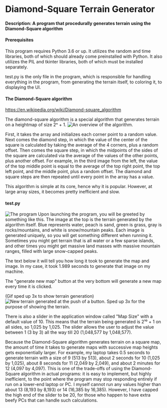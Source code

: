 
# Diamond-Square Terrain Generator
#### Description: A program that procedurally generates terrain using the Diamond-Square algorithm


#### Prerequisites
This program requires Python 3.6 or up. It utilizes the random and time libraries, both of which should already come preinstalled with Python. It also utilizes the PIL and tkinter libraries, both of which must be installed separately.

test.py is the only file in the program, which is responsible for handling everything in the program, from generating the terrain itself, to coloring it, to displaying the UI.

#### The Diamond-Square algorithm
https://en.wikipedia.org/wiki/Diamond-square_algorithm

The diamond-square algorithm is a special algorithm that generates terrain on a heightmap of size 2ⁿ + 1.
![An overview of the algorithm. ](https://upload.wikimedia.org/wikipedia/commons/thumb/b/bf/Diamond_Square.svg/1920px-Diamond_Square.svg.png)

First, it takes the array and initializes each corner point to a random value. Next comes the diamond step, in which the value of the center of the square is calculated by taking the average of the 4 corners, plus a random offset. Then comes the square step, in which the midpoints of the sides of the square are calculated via the average of the values of the other points, plus another offset. For example, in the third image from the left, the value of the top middle point is equal to the average of the top right point, the top left point, and the middle point, plus a random offset. The diamond and square steps are then repeated until every point in the array has a value.

This algorithm is simple at its core, hence why it is popular. However, at large array sizes, it becomes pretty inefficient and slow.

#### test.py

![The program](https://cdn.discordapp.com/attachments/690652979036028929/838970063301640213/unknown.png)
Upon launching the program, you will be greeted by something like this. The image at the top is the terrain generated by the algorithm itself. Blue represents water, peach is sand, green is grass, gray is rocks/mountains, and white is snow/mountain peaks. Each image is generated uniquely, so you will get something different when running it. Sometimes you might get terrain that is all water or a few sparse islands, and other times you might get massive land masses with massive mountain ranges, filled with large snow-capped peaks.

The text below it will tell you how long it took to generate the map and image. In my case, it took 1.989 seconds to generate that image on my machine.

The "generate new map" button at the very bottom will generate a new map every time it is clicked.

(Gif sped up 3x to show terrain generation)
![New terrain generated at the push of a button. Sped up 3x for the purpose of showing the terrain.](https://cdn.discordapp.com/attachments/690652979036028929/839327224724848700/button2.gif)

There is also a slider in the application window called "Map Size" with a default value of 10. This means that the terrain being generated is 2¹⁰ + 1 on all sides, so 1,025 by 1,025. The slider allows the user to adjust the value between 1 (3 by 3) all the way till 20 (1,048,577 by  1,048,577).

Because the Diamond-Square algorithm generates terrain on a square map, the amount of time it takes to generate maps with successive map heights gets exponentially larger. For example, my laptop takes 0.5 seconds to generate terrain with a size of 9 (513 by 513), about 2 seconds for 10 (1,025 by 1,025), about 8 seconds for 11 (2,049 by 2,049), and about 2 minutes for 12 (4,097 by 4,097). This is one of the trade-offs of using the Diamond-Square algorithm in actual programs: it is easy to implement, but highly inefficient, to the point where the program may stop responding entirely if run on a lower-end laptop or PC. I myself cannot run any values higher than about 13 (8,193 by 8,193) or 14 (16,385 by 16,385). However, I have capped the high end of the slider to be 20, for those who happen to have extra beefy PCs that can handle such calculations.
